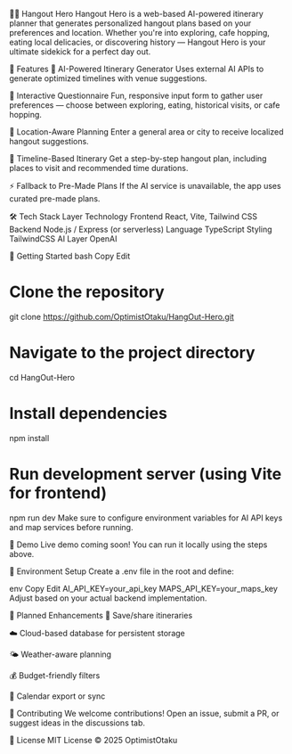 🦸‍♂️ Hangout Hero
Hangout Hero is a web-based AI-powered itinerary planner that generates personalized hangout plans based on your preferences and location. Whether you're into exploring, cafe hopping, eating local delicacies, or discovering history — Hangout Hero is your ultimate sidekick for a perfect day out.

🌟 Features
🧠 AI-Powered Itinerary Generator
Uses external AI APIs to generate optimized timelines with venue suggestions.

🧭 Interactive Questionnaire
Fun, responsive input form to gather user preferences — choose between exploring, eating, historical visits, or cafe hopping.

📍 Location-Aware Planning
Enter a general area or city to receive localized hangout suggestions.

📅 Timeline-Based Itinerary
Get a step-by-step hangout plan, including places to visit and recommended time durations.

⚡ Fallback to Pre-Made Plans
If the AI service is unavailable, the app uses curated pre-made plans.

🛠️ Tech Stack
Layer	Technology
Frontend	React, Vite, Tailwind CSS
Backend	Node.js / Express (or serverless)
Language	TypeScript
Styling	TailwindCSS
AI Layer	OpenAI

🚀 Getting Started
bash
Copy
Edit
# Clone the repository
git clone https://github.com/OptimistOtaku/HangOut-Hero.git

# Navigate to the project directory
cd HangOut-Hero

# Install dependencies
npm install

# Run development server (using Vite for frontend)
npm run dev
Make sure to configure environment variables for AI API keys and map services before running.

📸 Demo
Live demo coming soon!
You can run it locally using the steps above.

🔐 Environment Setup
Create a .env file in the root and define:

env
Copy
Edit
AI_API_KEY=your_api_key
MAPS_API_KEY=your_maps_key
Adjust based on your actual backend implementation.

🧠 Planned Enhancements
🧾 Save/share itineraries

☁️ Cloud-based database for persistent storage

🌤️ Weather-aware planning

💰 Budget-friendly filters

📆 Calendar export or sync

🤝 Contributing
We welcome contributions! Open an issue, submit a PR, or suggest ideas in the discussions tab.

📄 License
MIT License © 2025 OptimistOtaku

